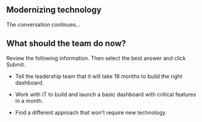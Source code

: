 ## Modernizing technology

The conversation continues…

## What should the team do now?


Review the following information. Then select the best answer and click Submit.

+ Tell the leadership team that it will take 18 months to build the right dashboard.

+ Work with IT to build and launch a basic dashboard with critical features in a month.
+ Find a different approach that won’t require new technology.
